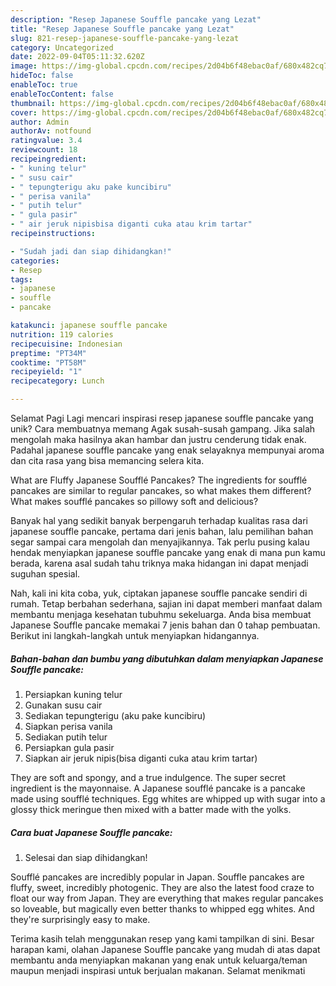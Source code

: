 ```yaml
---
description: "Resep Japanese Souffle pancake yang Lezat"
title: "Resep Japanese Souffle pancake yang Lezat"
slug: 821-resep-japanese-souffle-pancake-yang-lezat
category: Uncategorized
date: 2022-09-04T05:11:32.620Z
image: https://img-global.cpcdn.com/recipes/2d04b6f48ebac0af/680x482cq70/japanese-souffle-pancake-foto-resep-utama.jpg
hideToc: false
enableToc: true
enableTocContent: false
thumbnail: https://img-global.cpcdn.com/recipes/2d04b6f48ebac0af/680x482cq70/japanese-souffle-pancake-foto-resep-utama.jpg
cover: https://img-global.cpcdn.com/recipes/2d04b6f48ebac0af/680x482cq70/japanese-souffle-pancake-foto-resep-utama.jpg
author: Admin
authorAv: notfound
ratingvalue: 3.4
reviewcount: 18
recipeingredient:
- " kuning telur"
- " susu cair"
- " tepungterigu aku pake kuncibiru"
- " perisa vanila"
- " putih telur"
- " gula pasir"
- " air jeruk nipisbisa diganti cuka atau krim tartar"
recipeinstructions:

- "Sudah jadi dan siap dihidangkan!"
categories:
- Resep
tags:
- japanese
- souffle
- pancake

katakunci: japanese souffle pancake 
nutrition: 119 calories
recipecuisine: Indonesian
preptime: "PT34M"
cooktime: "PT58M"
recipeyield: "1"
recipecategory: Lunch

---
```



Selamat Pagi Lagi mencari inspirasi resep japanese souffle pancake yang unik? Cara membuatnya memang Agak susah-susah gampang. Jika salah mengolah maka hasilnya akan hambar dan justru cenderung tidak enak. Padahal japanese souffle pancake yang enak selayaknya mempunyai aroma dan cita rasa yang bisa memancing selera kita.


What are Fluffy Japanese Soufflé Pancakes? The ingredients for soufflé pancakes are similar to regular pancakes, so what makes them different? What makes soufflé pancakes so pillowy soft and delicious?

Banyak hal yang sedikit banyak berpengaruh terhadap kualitas rasa dari japanese souffle pancake, pertama dari jenis bahan, lalu pemilihan bahan segar sampai cara mengolah dan menyajikannya. Tak perlu pusing kalau hendak menyiapkan japanese souffle pancake yang enak di mana pun kamu berada, karena asal sudah tahu triknya maka hidangan ini dapat menjadi suguhan spesial.


Nah, kali ini kita coba, yuk, ciptakan japanese souffle pancake sendiri di rumah. Tetap berbahan sederhana, sajian ini dapat memberi manfaat dalam membantu menjaga kesehatan tubuhmu sekeluarga. Anda bisa membuat Japanese Souffle pancake memakai 7 jenis bahan dan 0 tahap pembuatan. Berikut ini langkah-langkah untuk menyiapkan hidangannya.

<!--inarticleads1-->

##### Bahan-bahan dan bumbu yang dibutuhkan dalam menyiapkan Japanese Souffle pancake:

1. Persiapkan  kuning telur
1. Gunakan  susu cair
1. Sediakan  tepungterigu (aku pake kuncibiru)
1. Siapkan  perisa vanila
1. Sediakan  putih telur
1. Persiapkan  gula pasir
1. Siapkan  air jeruk nipis(bisa diganti cuka atau krim tartar)


They are soft and spongy, and a true indulgence. The super secret ingredient is the mayonnaise. A Japanese soufflé pancake is a pancake made using soufflé techniques. Egg whites are whipped up with sugar into a glossy thick meringue then mixed with a batter made with the yolks. 

<!--inarticleads2-->

##### Cara buat Japanese Souffle pancake:


1. Selesai dan siap dihidangkan!

Soufflé pancakes are incredibly popular in Japan. Souffle pancakes are fluffy, sweet, incredibly photogenic. They are also the latest food craze to float our way from Japan. They are everything that makes regular pancakes so loveable, but magically even better thanks to whipped egg whites. And they&#39;re surprisingly easy to make. 

Terima kasih telah menggunakan resep yang kami tampilkan di sini. Besar harapan kami, olahan Japanese Souffle pancake yang mudah di atas dapat membantu anda menyiapkan makanan yang enak untuk keluarga/teman maupun menjadi inspirasi untuk berjualan makanan. Selamat menikmati
